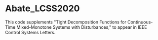 # Abate_LCSS2020
This code supplements "Tight Decomposition Functions for Continuous-Time Mixed-Monotone Systems with Disturbances," to appear in IEEE Control Systems Letters.
